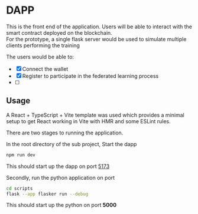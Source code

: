 # DAPP

This is the front end of the application. Users will be able to interact with the smart contract deployed on the blockchain.  
For the prototype, a single flask server would be used to simulate multiple clients performing the training

The users would be able to:  
- [x] Connect the wallet
- [x] Register to participate in the federated learning process
- [ ] 



## Usage

A React + TypeScript + Vite template was used which provides a minimal setup to get React working in Vite with HMR and some ESLint rules.

There are two stages to running the application.

In the root directory of the sub project, Start the dapp 

```bash
npm run dev

```
This should start up the dapp on port [5173](http://localhost:5173)

Secondly, run the python application on port 

```bash
cd scripts
flask --app flasker run --debug
```
This should start up the python on port **5000**
